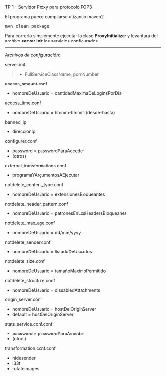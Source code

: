 TP 1 - Servidor Proxy para protocolo POP3

El programa puede compilarse utizando maven2
<pre>
mvn clean package
</pre>

Para correrlo simplemente ejecutar la clase **ProxyInitializer** y levantara del archivo **server.init** los servicios configurados.

-------------------------

*Archivos de configuración:*

server.init
> * FullServiceClassName, pornNumber

access_amount.conf
* nombreDeUsuario = cantidadMaximaDeLoginsPorDia

access_time.conf
* nombreDeUsuario = hh:mm-hh:mm (desde-hasta)

banned_ip
* direccionIp

configurer.conf
* password = passwordParaAcceder
* (otros)

external_transformations.conf
* programaYArgumentosAEjecutar

notdelete_content_type.conf
* nombreDeUsuario = extensionesBloqueantes

notdelete_header_pattern.conf
* nombreDeUsuario = patronesEnLosHeadersBloqueanes

notdelete_max_age.conf
* nombreDeUsuario = dd/mm/yyyy

notdelete_sender.conf
* nombreDeUsuario = listadoDeUsuarios

notdelete_size.conf
* nombreDeUsuario = tamañoMaximoPermitido

notdelete_structure.conf
* nombreDeUsuario = dissabledAttachments

origin_server.conf
* nombreDeUsuario = hostDelOriginServer
* default = hostDelOriginServer

stats_service.conf.conf
* password = passwordParaAcceder
* (otros)

transformation.conf.conf
* hidesender
* l33t
* rotateimages

